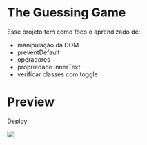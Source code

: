 # The Guessing Game

Esse projeto tem como foco o aprendizado dê:
- manipulação da DOM
- preventDefault
- operadores
- propriedade innerText
- verificar classes com toggle

# Preview

[Deploy](https://the-guessing-game-lb.netlify.app/)

<img src="https://user-images.githubusercontent.com/103150670/190183605-aad98d2d-939f-4884-b47e-c9db164ac15a.gif" />
